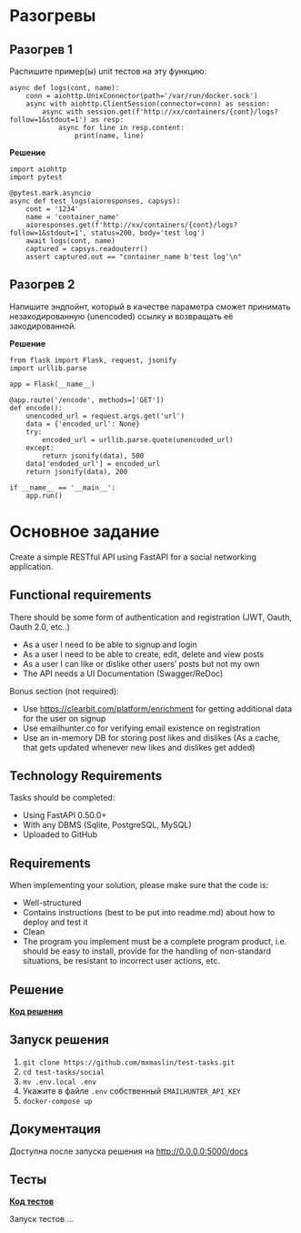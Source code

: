 # Разогревы

## Разогрев 1

Распишите пример(ы) unit тестов на эту фyнкцию:

```
async def logs(cont, name):
    conn = aiohttp.UnixConnector(path='/var/run/docker.sock')
    async with aiohttp.ClientSession(connector=conn) as session:
        async with session.get(f'http://xx/containers/{cont}/logs?follow=1&stdout=1') as resp:
            async for line in resp.content:
                print(name, line)
```

**Решение**

```
import aiohttp
import pytest

@pytest.mark.asyncio
async def test_logs(aioresponses, capsys):
    cont = '1234'
    name = 'container_name'
    aioresponses.get(f'http://xx/containers/{cont}/logs?follow=1&stdout=1', status=200, body='test log')
    await logs(cont, name)
    captured = capsys.readouterr()
    assert captured.out == "container_name b'test log'\n"
```

## Разогрев 2

Напишите эндпойнт, который в качестве параметра сможет принимать незакодированную (unencoded) ссылку и возвращать её закодированной.

**Решение**

```
from flask import Flask, request, jsonify
import urllib.parse

app = Flask(__name__)

@app.route('/encode', methods=['GET'])
def encode():
    unencoded_url = request.args.get('url')
    data = {'encoded_url': None}
    try:
        encoded_url = urllib.parse.quote(unencoded_url)
    except:
        return jsonify(data), 500
    data['endoded_url'] = encoded_url
    return jsonify(data), 200

if __name__ == '__main__':
    app.run()
```

# Основное задание

Create a simple RESTful API using FastAPI for a social networking application.

## Functional requirements

There should be some form of authentication and registration (JWT, Oauth, Oauth 2.0, etc..)

- As a user I need to be able to signup and login
- As a user I need to be able to create, edit, delete and view posts
- As a user I can like or dislike other users’ posts but not my own 
- The API needs a UI Documentation (Swagger/ReDoc)

Bonus section (not required):

- Use https://clearbit.com/platform/enrichment for getting additional data for the user on signup
- Use emailhunter.co for verifying email existence on registration
- Use an in-memory DB for storing post likes and dislikes (As a cache, that gets updated whenever new likes and dislikes get added) 

## Technology Requirements

Tasks should be completed:

- Using FastAPI 0.50.0+
- With any DBMS (Sqlite, PostgreSQL, MySQL)
- Uploaded to GitHub

## Requirements

When implementing your solution, please make sure that the code is:

- Well-structured
- Contains instructions (best to be put into readme.md) about how to deploy and test it
- Clean
- The program you implement must be a complete program product, i.e. should be easy to install, provide for the handling of non-standard situations, be resistant to incorrect user actions, etc.

## Решение

[**Код решения**](https://github.com/mxmaslin/test-tasks/tree/master/social/app)

## Запуск решения

1. `git clone https://github.com/mxmaslin/test-tasks.git`
2. `cd test-tasks/social`
3. `mv .env.local .env`
4. Укажите в файле `.env` собственный `EMAILHUNTER_API_KEY`
5. `docker-compose up`

## Документация

Доступна после запуска решения на http://0.0.0.0:5000/docs

## Тесты

[**Код тестов**]()

Запуск тестов ...

